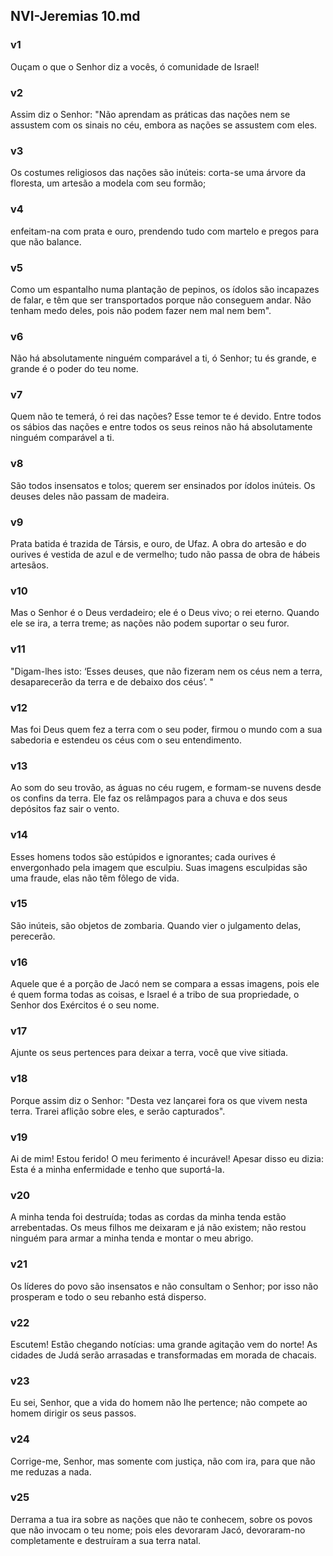## NVI-Jeremias 10.md
### v1
 Ouçam o que o Senhor diz a vocês, ó comunidade de Israel!
### v2
 Assim diz o Senhor: "Não aprendam as práticas das nações nem se assustem com os sinais no céu, embora as nações se assustem com eles.
### v3
 Os costumes religiosos das nações são inúteis: corta-se uma árvore da floresta, um artesão a modela com seu formão;
### v4
 enfeitam-na com prata e ouro, prendendo tudo com martelo e pregos para que não balance.
### v5
 Como um espantalho numa plantação de pepinos, os ídolos são incapazes de falar, e têm que ser transportados porque não conseguem andar. Não tenham medo deles, pois não podem fazer nem mal nem bem".
### v6
 Não há absolutamente ninguém comparável a ti, ó Senhor; tu és grande, e grande é o poder do teu nome.
### v7
 Quem não te temerá, ó rei das nações? Esse temor te é devido. Entre todos os sábios das nações e entre todos os seus reinos não há absolutamente ninguém comparável a ti.
### v8
 São todos insensatos e tolos; querem ser ensinados por ídolos inúteis. Os deuses deles não passam de madeira.
### v9
 Prata batida é trazida de Társis, e ouro, de Ufaz. A obra do artesão e do ourives é vestida de azul e de vermelho; tudo não passa de obra de hábeis artesãos.
### v10
 Mas o Senhor é o Deus verdadeiro; ele é o Deus vivo; o rei eterno. Quando ele se ira, a terra treme; as nações não podem suportar o seu furor.
### v11
 "Digam-lhes isto: ‘Esses deuses, que não fizeram nem os céus nem a terra, desaparecerão da terra e de debaixo dos céus’. "
### v12
 Mas foi Deus quem fez a terra com o seu poder, firmou o mundo com a sua sabedoria e estendeu os céus com o seu entendimento.
### v13
 Ao som do seu trovão, as águas no céu rugem, e formam-se nuvens desde os confins da terra. Ele faz os relâmpagos para a chuva e dos seus depósitos faz sair o vento.
### v14
 Esses homens todos são estúpidos e ignorantes; cada ourives é envergonhado pela imagem que esculpiu. Suas imagens esculpidas são uma fraude, elas não têm fôlego de vida.
### v15
 São inúteis, são objetos de zombaria. Quando vier o julgamento delas, perecerão.
### v16
 Aquele que é a porção de Jacó nem se compara a essas imagens, pois ele é quem forma todas as coisas, e Israel é a tribo de sua propriedade, o Senhor dos Exércitos é o seu nome.
### v17
 Ajunte os seus pertences para deixar a terra, você que vive sitiada.
### v18
 Porque assim diz o Senhor: "Desta vez lançarei fora os que vivem nesta terra. Trarei aflição sobre eles, e serão capturados".
### v19
 Ai de mim! Estou ferido! O meu ferimento é incurável! Apesar disso eu dizia: Esta é a minha enfermidade e tenho que suportá-la.
### v20
 A minha tenda foi destruída; todas as cordas da minha tenda estão arrebentadas. Os meus filhos me deixaram e já não existem; não restou ninguém para armar a minha tenda e montar o meu abrigo.
### v21
 Os líderes do povo são insensatos e não consultam o Senhor; por isso não prosperam e todo o seu rebanho está disperso.
### v22
 Escutem! Estão chegando notícias: uma grande agitação vem do norte! As cidades de Judá serão arrasadas e transformadas em morada de chacais.
### v23
 Eu sei, Senhor, que a vida do homem não lhe pertence; não compete ao homem dirigir os seus passos.
### v24
 Corrige-me, Senhor, mas somente com justiça, não com ira, para que não me reduzas a nada.
### v25
 Derrama a tua ira sobre as nações que não te conhecem, sobre os povos que não invocam o teu nome; pois eles devoraram Jacó, devoraram-no completamente e destruíram a sua terra natal.
